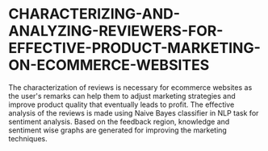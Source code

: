 # CHARACTERIZING-AND-ANALYZING-REVIEWERS-FOR-EFFECTIVE-PRODUCT-MARKETING-ON-ECOMMERCE-WEBSITES
The characterization of reviews is necessary for ecommerce websites as the user's remarks can help them to adjust marketing strategies and improve product quality that eventually leads to profit. The effective analysis of the reviews is made using Naive Bayes classifier in NLP task for sentiment analysis. Based on the feedback region, knowledge and sentiment wise graphs are generated for improving the marketing techniques.
